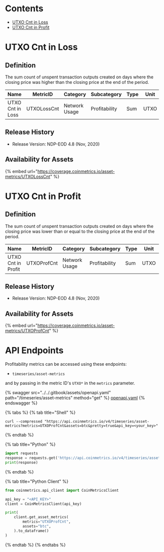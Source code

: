 # Contents

* [UTXO Cnt in Loss](profitability.md#utxolosscnt)
* [UTXO Cnt in Profit](profitability.md#utxoprofcnt)

# UTXO Cnt in Loss<a href="#utxolosscnt" id="utxolosscnt"></a>

## Definition

The sum count of unspent transaction outputs created on days where the closing price was higher than the closing price at the end of the period.

| Name             | MetricID    | Category      | Subcategory   | Type | Unit | Interval |
| ---------------- | ----------- | ------------- | ------------- | ---- | ---- | -------- |
| UTXO Cnt in Loss | UTXOLossCnt | Network Usage | Profitability | Sum  | UTXO | 1 day    |

## Release History

* Release Version: NDP-EOD 4.8 (Nov, 2020)

## Availability for Assets

{% embed url="https://coverage.coinmetrics.io/asset-metrics/UTXOLossCnt" %}

# UTXO Cnt in Profit<a href="#utxoprofcnt" id="utxoprofcnt"></a>

## Definition

The sum count of unspent transaction outputs created on days where the closing price was lower than or equal to the closing price at the end of the period.

| Name               | MetricID    | Category      | Subcategory   | Type | Unit | Interval |
| ------------------ | ----------- | ------------- | ------------- | ---- | ---- | -------- |
| UTXO Cnt in Profit | UTXOProfCnt | Network Usage | Profitability | Sum  | UTXO | 1 day    |

## Release History

* Release Version: NDP-EOD 4.8 (Nov, 2020)

## Availability for Assets

{% embed url="https://coverage.coinmetrics.io/asset-metrics/UTXOProfCnt" %}


# API Endpoints

Profitability metrics can be accessed using these endpoints:

* `timeseries/asset-metrics`

and by passing in the metric ID's `UTXO*` in the `metrics` parameter.

{% swagger src="../../.gitbook/assets/openapi.yaml" path="/timeseries/asset-metrics" method="get" %}
[openapi.yaml](../../.gitbook/assets/openapi.yaml)
{% endswagger %}

{% tabs %}
{% tab title="Shell" %}
```shell
curl --compressed "https://api.coinmetrics.io/v4/timeseries/asset-metrics?metrics=UTXOProfCnt&assets=btc&pretty=true&api_key=<your_key>"
```
{% endtab %}

{% tab title="Python" %}
```python
import requests
response = requests.get('https://api.coinmetrics.io/v4/timeseries/asset-metrics?metrics=UTXOProfCnt&assets=btc&pretty=true&api_key=<your_key>').json()
print(response)
```
{% endtab %}

{% tab title="Python Client" %}
```python
from coinmetrics.api_client import CoinMetricsClient

api_key = "<API_KEY>"
client = CoinMetricsClient(api_key)

print(
    client.get_asset_metrics(
        metrics="UTXOProfCnt", 
        assets="btc",
    ).to_dataframe()
)
```
{% endtab %}
{% endtabs %}